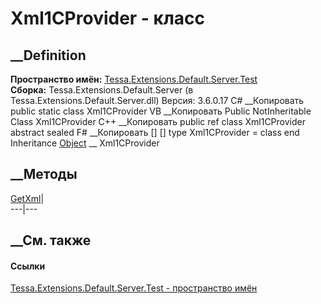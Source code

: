 # Xml1CProvider - класс
##  __Definition
 **Пространство имён:**
[Tessa.Extensions.Default.Server.Test](N_Tessa_Extensions_Default_Server_Test.htm)  
 **Сборка:** Tessa.Extensions.Default.Server (в
Tessa.Extensions.Default.Server.dll) Версия: 3.6.0.17
C# __Копировать
     public static class Xml1CProvider
VB __Копировать
     Public NotInheritable Class Xml1CProvider
C++ __Копировать
     public ref class Xml1CProvider abstract sealed
F# __Копировать
     [<AbstractClassAttribute>]
    [<SealedAttribute>]
    type Xml1CProvider = class end
Inheritance
    [Object](https://learn.microsoft.com/dotnet/api/system.object) __ Xml1CProvider
##  __Методы
[GetXml](M_Tessa_Extensions_Default_Server_Test_Xml1CProvider_GetXml.htm)|  
---|---  
## __См. также
#### Ссылки
[Tessa.Extensions.Default.Server.Test - пространство
имён](N_Tessa_Extensions_Default_Server_Test.htm)
